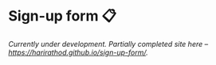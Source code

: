 # Sign-up form 📋
###### Currently under development. Partially completed site here – https://harirathod.github.io/sign-up-form/.
